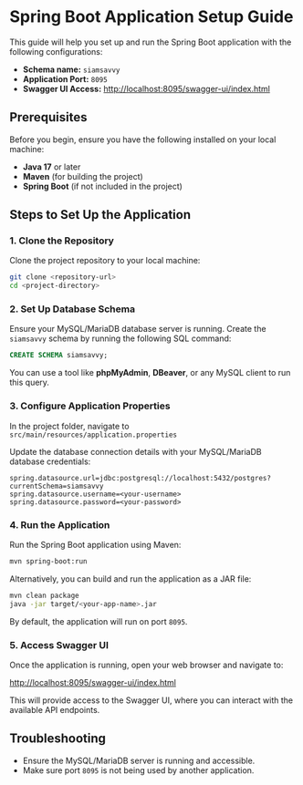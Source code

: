 # Spring Boot Application Setup Guide

This guide will help you set up and run the Spring Boot application with the following configurations:

- **Schema name:** `siamsavvy`
- **Application Port:** `8095`
- **Swagger UI Access:** [http://localhost:8095/swagger-ui/index.html](http://localhost:8095/swagger-ui/index.html)

## Prerequisites

Before you begin, ensure you have the following installed on your local machine:

- **Java 17** or later
- **Maven** (for building the project)
- **Spring Boot** (if not included in the project)

## Steps to Set Up the Application

### 1. Clone the Repository

Clone the project repository to your local machine:

```bash
git clone <repository-url>
cd <project-directory>
```

### 2. Set Up Database Schema

Ensure your MySQL/MariaDB database server is running. Create the `siamsavvy` schema by running the following SQL command:

```sql
CREATE SCHEMA siamsavvy;
```

You can use a tool like **phpMyAdmin**, **DBeaver**, or any MySQL client to run this query.

### 3. Configure Application Properties

In the project folder, navigate to `src/main/resources/application.properties`

Update the database connection details with your MySQL/MariaDB database credentials:

```properties
spring.datasource.url=jdbc:postgresql://localhost:5432/postgres?currentSchema=siamsavvy
spring.datasource.username=<your-username>
spring.datasource.password=<your-password>
```

### 4. Run the Application

Run the Spring Boot application using Maven:

```bash
mvn spring-boot:run
```

Alternatively, you can build and run the application as a JAR file:

```bash
mvn clean package
java -jar target/<your-app-name>.jar
```

By default, the application will run on port `8095`.

### 5. Access Swagger UI

Once the application is running, open your web browser and navigate to:

[http://localhost:8095/swagger-ui/index.html](http://localhost:8095/swagger-ui/index.html)

This will provide access to the Swagger UI, where you can interact with the available API endpoints.

## Troubleshooting

- Ensure the MySQL/MariaDB server is running and accessible.
- Make sure port `8095` is not being used by another application.

